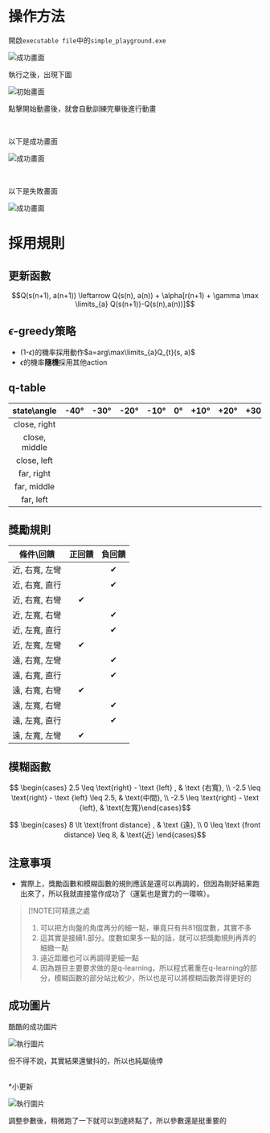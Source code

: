 # 操作方法

開啟`executable file`中的`simple_playground.exe`

![成功畫面](./photo/exefile.png)

執行之後，出現下圖

![初始畫面](./photo/starting_scene.png)

點擊開始動畫後，就會自動訓練完畢後進行動畫

<br/>

以下是成功畫面

![成功畫面](./photo/success_scene.png)

<br/>

以下是失敗畫面

![成功畫面](./photo/failure_scene.png)


# 採用規則

## 更新函數

$$Q(s(n+1), a(n+1)) \leftarrow Q(s(n), a(n)) + \alpha[r(n+1) + \gamma \max \limits_{a} Q(s(n+1))-Q(s(n),a(n))]$$

##  $\epsilon$-greedy策略

* (1-$\epsilon$)的機率採用動作$a=arg\max\limits_{a}Q_{t}(s, a)$
* $\epsilon$的機率**隨機**採用其他action


## q-table

|   state\angle    | -40° | -30° | -20° | -10° | 0°  | +10° | +20° | +30° | +40° |
|   :---------:    | ---- | ---- | ---- | ---- | --- | ---- | ---- | ---- | ---- |
|   close, right   |      |      |      |      |     |      |      |      |      |
|   close, middle  |      |      |      |      |     |      |      |      |      |
|    close, left   |      |      |      |      |     |      |      |      |      |
|    far, right    |      |      |      |      |     |      |      |      |      |
|    far, middle   |      |      |      |      |     |      |      |      |      |
|     far, left    |      |      |      |      |     |      |      |      |      |




 
## 獎勵規則

|   條件\回饋    |  正回饋  |  負回饋  |
|  :---------:   |  :----:  |  :----:  |
| 近, 右寬, 左彎 |          | &#10004; |
| 近, 右寬, 直行 |          | &#10004; |
| 近, 右寬, 右彎 | &#10004; |          |
| 近, 左寬, 右彎 |          | &#10004; |
| 近, 左寬, 直行 |          | &#10004; |
| 近, 左寬, 左彎 | &#10004; |          |
| 遠, 右寬, 左彎 |          | &#10004; |
| 遠, 右寬, 直行 |          | &#10004; |
| 遠, 右寬, 右彎 | &#10004; |          |
| 遠, 左寬, 右彎 |          | &#10004; |
| 遠, 左寬, 直行 |          | &#10004; |
| 遠, 左寬, 左彎 | &#10004; |          |


## 模糊函數

$$ \begin{cases} 2.5 \leq  \text{right} - \text {left} , & \text {右寬}, \\ -2.5 \leq \text{right} - \text {left} \leq 2.5, & \text{中間},  \\  -2.5 \leq  \text{right} - \text {left}, & \text{左寬}\end{cases}$$

$$ \begin{cases} 8 \lt  \text{front distance} , & \text {遠}, \\ 0 \leq \text {front distance} \leq 8, & \text{近} \end{cases}$$

## 注意事項

* 實際上，獎勵函數和模糊函數的規則應該是還可以再調的，但因為剛好結果跑出來了，所以我就直接當作成功了（運氣也是實力的一環嘛）。


> [!NOTE]可精進之處
> 1. 可以把方向盤的角度再分的細一點，畢竟只有共81個度數，其實不多
> 2. 這其實是接續1.部分。度數如果多一點的話，就可以把獎勵規則再弄的細緻一點
> 3. 遠近距離也可以再調得更細一點
> 4. 因為題目主要要求做的是q-learning，所以程式著重在q-learning的部分，模糊函數的部分站比較少，所以也是可以將模糊函數弄得更好的

## 成功圖片

酷酷的成功圖片

![執行圖片](./photo/test1.png)

但不得不說，其實結果還蠻抖的，所以也純屬僥倖
<br/>
<br/>

\*小更新

![執行圖片](./photo/test2.png)

調整參數後，稍微跑了一下就可以到達終點了，所以參數還是挺重要的